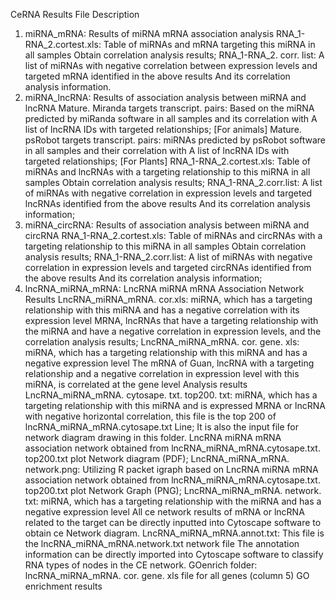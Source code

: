 CeRNA Results File Description
1. miRNA_mRNA: Results of miRNA mRNA association analysis
RNA_1-RNA_2.cortest.xls: Table of miRNAs and mRNA targeting this miRNA in all samples
Obtain correlation analysis results;
RNA_1-RNA_2. corr. list: A list of miRNAs with negative correlation between expression levels and targeted mRNA identified in the above results
And its correlation analysis information.
2. miRNA_lncRNA: Results of association analysis between miRNA and lncRNA
Mature. Miranda targets transcript. pairs: Based on the miRNA predicted by miRanda software in all samples and its correlation with
A list of lncRNA IDs with targeted relationships; [For animals]
Mature. psRobot targets transcript. pairs: miRNAs predicted by psRobot software in all samples and their correlation with
A list of lncRNA IDs with targeted relationships; [For Plants]
RNA_1-RNA_2.cortest.xls: Table of miRNAs and lncRNAs with a targeting relationship to this miRNA in all samples
Obtain correlation analysis results;
RNA_1-RNA_2.corr.list: A list of miRNAs with negative correlation in expression levels and targeted lncRNAs identified from the above results
And its correlation analysis information;
3. miRNA_circRNA: Results of association analysis between miRNA and circRNA
RNA_1-RNA_2.cortest.xls: Table of miRNAs and circRNAs with a targeting relationship to this miRNA in all samples
Obtain correlation analysis results;
RNA_1-RNA_2.corr.list: A list of miRNAs with negative correlation in expression levels and targeted circRNAs identified from the above results
And its correlation analysis information;
4. lncRNA_miRNA_mRNA: LncRNA miRNA mRNA Association Network Results
LncRNA_miRNA_mRNA. cor.xls: miRNA, which has a targeting relationship with this miRNA and has a negative correlation with its expression level
MRNA, lncRNAs that have a targeting relationship with the miRNA and have a negative correlation in expression levels, and the correlation analysis results;
LncRNA_miRNA_mRNA. cor. gene. xls: miRNA, which has a targeting relationship with this miRNA and has a negative expression level
The mRNA of Guan, lncRNA with a targeting relationship and a negative correlation in expression level with this miRNA, is correlated at the gene level
Analysis results
LncRNA_miRNA_mRNA. cytosape. txt. top200. txt: miRNA, which has a targeting relationship with this miRNA and is expressed
MRNA or lncRNA with negative horizontal correlation, this file is the top 200 of lncRNA_miRNA_mRNA.cytosape.txt
Line; It is also the input file for network diagram drawing in this folder.
LncRNA miRNA mRNA association network obtained from lncRNA_miRNA_mRNA.cytosape.txt. top200.txt plot
Network diagram (PDF);
LncRNA_miRNA_mRNA. network.png: Utilizing R packet igraph based on
LncRNA miRNA mRNA association network obtained from lncRNA_miRNA_mRNA.cytosape.txt. top200.txt plot
Network Graph (PNG);
LncRNA_miRNA_mRNA. network. txt: miRNA, which has a targeting relationship with the miRNA and has a negative expression level
All ce network results of mRNA or lncRNA related to the target can be directly inputted into Cytoscape software to obtain ce
Network diagram.
LncRNA_miRNA_mRNA.annot.txt: This file is the lncRNA_miRNA_mRNA.network.txt network file
The annotation information can be directly imported into Cytoscape software to classify RNA types of nodes in the CE network.
GOenrich folder: lncRNA_miRNA_mRNA. cor. gene. xls file for all genes (column 5)
GO enrichment results
